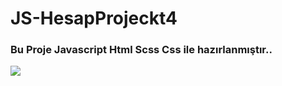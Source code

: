 # JS-HesapProjeckt4

<h3>Bu Proje Javascript Html Scss Css ile hazırlanmıştır..</h3>

![](/img/JsHesapProje4.gif)
